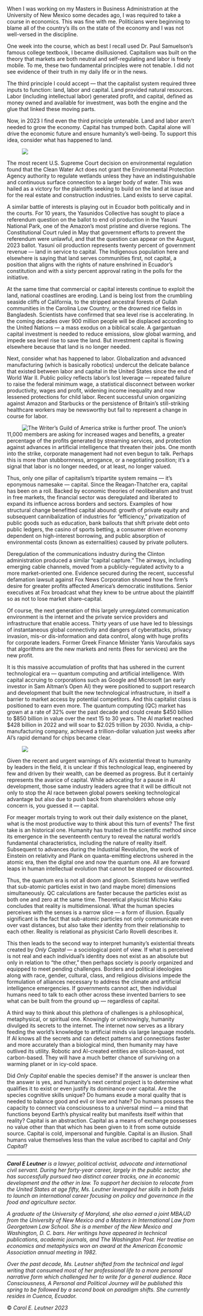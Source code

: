 When I was working on my Masters in Business Administration at the University of New Mexico some decades ago, I was required to take a course in economics. This was fine with me. Politicians were beginning to blame all of the country’s ills on the state of the economy and I was not well-versed in the discipline.

One week into the course, which as best I recall used Dr. Paul Samuelson’s famous college textbook, I became disillusioned. Capitalism was built on the theory that markets are both neutral and self-regulating and labor is freely mobile. To me, these two fundamental principles were not tenable. I did not see evidence of their truth in my daily life or in the news.

The third principle I could accept — that the capitalist system required three inputs to function: land, labor and capital. Land provided natural resources. Labor (including intellectual labor) generated profit, and capital, defined as money owned and available for investment, was both the engine and the glue that linked these moving parts.

Now, in 2023 I find even the third principle untenable. Land and labor aren’t needed to grow the economy. Capital has trumped both. Capital alone will drive the economic future and ensure humanity’s well-being. To support this idea, consider what has happened to land.

<figure class='float-right'>
<img src="/article-images/forests.jpg" />
</figure>
The most recent U.S. Supreme Court decision on environmental regulation found that the Clean Water Act does not grant the Environmental Protection Agency authority to regulate wetlands unless they have an indistinguishable and continuous surface connection to a larger body of water. This was hailed as a victory for the plaintiffs seeking to build on the land at issue and for the real estate and construction industries. Land exists to serve capital.

A similar battle of interests is playing out in Ecuador both politically and in the courts. For 10 years, the Yasunidos Collective has sought to place a referendum question on the ballot to end oil production in the Yasuní National Park, one of the Amazon’s most pristine and diverse regions. The Constitutional Court ruled in May that government efforts to prevent the referendum were unlawful, and that the question can appear on the August, 2023 ballot. Yasuní oil production represents twenty percent of government revenue — land in service to capital. The Indigenous population here and elsewhere is saying that land serves communities first, not capital, a position that aligns with the rights of nature enshrined in Ecuador’s constitution and with a sixty percent approval rating in the polls for the initiative.

At the same time that commercial or capital interests continue to exploit the land, national coastlines are eroding. Land is being lost from the crumbling seaside cliffs of California, to the stripped ancestral forests of Gullah communities in the Carolina Low Country, or the drowned rice fields in Bangladesh. Scientists have confirmed that sea level rise is accelerating. In the coming decades over 900 million people will be displaced according to the United Nations — a mass exodus on a biblical scale. A gargantuan capital investment is needed to reduce emissions, slow global warming, and impede sea level rise to save the land. But investment capital is flowing elsewhere because that land is no longer needed.

Next, consider what has happened to labor. Globalization and advanced manufacturing (which is basically robotics) undercut the delicate balance that existed between labor and capital in the United States since the end of World War II. Public policy reflects labor’s lost leverage — repeated failure to raise the federal minimum wage, a statistical disconnect between worker productivity, wages and profit, widening income inequality and now lessened protections for child labor. Recent successful union organizing against Amazon and Starbucks or the persistence of Britain’s still-striking healthcare workers may be newsworthy but fail to represent a change in course for labor.

<figure class='float-left'>
<img src="/article-images/labor.jpg" style="float:left" />
</figure>
The Writer’s Guild of America strike is further proof. The union’s 11,000 members are asking for increased wages and benefits, a greater percentage of the profits generated by streaming services, and protection against advances in artificial intelligence that threaten their jobs. One month into the strike, corporate management had not even begun to talk. Perhaps this is more than stubbornness, arrogance, or a negotiating position; it’s a signal that labor is no longer needed, or at least, no longer valued.

Thus, only one pillar of capitalism’s tripartite system remains — it’s eponymous namesake — capital. Since the Reagan-Thatcher era, capital has been on a roll. Backed by economic theories of neoliberalism and trust in free markets, the financial sector was deregulated and liberated to expand its influence across borders and sectors. Examples of how structural change benefitted capital abound: growth of private equity and subsequent cannibalization of industries for “efficiency,” privatization of public goods such as education, bank bailouts that shift private debt onto public ledgers, the casino of sports betting, a consumer driven economy dependent on high-interest borrowing, and public absorption of environmental costs (known as externalities) caused by private polluters.

Deregulation of the communications industry during the Clinton administration produced a similar “capital capture.” The airways, including emerging cable channels, moved from a publicly-regulated activity to a more market-oriented one. Evidence secured during the recent, successful defamation lawsuit against Fox News Corporation showed how the firm’s desire for greater profits affected America’s democratic institutions. Senior executives at Fox broadcast what they knew to be untrue about the plaintiff so as not to lose market share–capital.

Of course, the next generation of this largely unregulated communication environment is the internet and the private service providers and infrastructure that enable access. Thirty years of use have led to blessings of instantaneous global connectivity and dangers of cyberattacks, privacy invasion, mis-or dis-information and data control, along with huge profits for corporate leaders. Former Greek Finance Minister Yanis Varoufakis says that algorithms are the new markets and rents (fees for services) are the new profit.

It is this massive accumulation of profits that has ushered in the current technological era — quantum computing and artificial intelligence. With capital accruing to corporations such as Google and Microsoft (an early investor in Sam Altman’s Open AI) they were positioned to support research and development that built the new technological infrastructure, in itself a barrier to market access by potential competitors. And this capitalist class is positioned to earn even more. The quantum computing (QC) market has grown at a rate of 32% over the past decade and could create $450 billion to $850 billion in value over the next 15 to 30 years. The AI market reached $428 billion in 2022 and will soar to $2.025 trillion by 2030. Nvidia, a chip- manufacturing company, achieved a trillion-dollar valuation just weeks after AI’s rapid demand for chips became clear.

<figure class='float-right'>
<img src="/article-images/ai.jpg" />
</figure>
Given the recent and urgent warnings of AI’s existential threat to humanity by leaders in the field, it is unclear if this technological leap, engineered by few and driven by their wealth, can be deemed as progress. But it certainly represents the avarice of capital. While advocating for a pause in AI development, those same industry leaders agree that it will be difficult not only to stop the AI race between global powers seeking technological advantage but also due to push back from shareholders whose only concern is, you guessed it — capital.

For meager mortals trying to work out their daily existence on the planet, what is the most productive way to think about this turn of events? The first take is an historical one. Humanity has trusted in the scientific method since its emergence in the seventeenth century to reveal the natural world’s fundamental characteristics, including the nature of reality itself. Subsequent to advances during the Industrial Revolution, the work of Einstein on relativity and Plank on quanta-emitting electrons ushered in the atomic era, then the digital one and now the quantum one. All are forward leaps in human intellectual evolution that cannot be stopped or discounted.

Thus, the quantum era is not all doom and gloom. Scientists have verified that sub-atomic particles exist in two (and maybe more) dimensions simultaneously. QC calculations are faster because the particles exist as both one and zero at the same time. Theoretical physicist Michio Kaku concludes that reality is multidimensional. What the human species perceives with the senses is a narrow slice — a form of illusion. Equally significant is the fact that sub-atomic particles not only communicate even over vast distances, but also take their identity from their relationship to each other. Reality is relational as physicist Carlo Rovelli describes it.

This then leads to the second way to interpret humanity’s existential threats created by _Only Capital_ — a sociological point of view. If what is perceived is not real and each individual’s identity does not exist as an absolute but only in relation to “the other,” then perhaps society is poorly organized and equipped to meet pending challenges. Borders and political ideologies along with race, gender, cultural, class, and religious divisions impede the formulation of alliances necessary to address the climate and artificial intelligence emergencies. If governments cannot act, then individual humans need to talk to each other across these invented barriers to see what can be built from the ground up — regardless of capital.

A third way to think about this plethora of challenges is a philosophical, metaphysical, or spiritual one. Knowingly or unknowingly, humanity divulged its secrets to the internet. The internet now serves as a library feeding the world’s knowledge to artificial minds via large language models. If AI knows all the secrets and can detect patterns and connections faster and more accurately than a biological mind, then humanity may have outlived its utility. Robotic and AI-created entities are silicon-based, not carbon-based. They will have a much better chance of surviving on a warming planet or in icy-cold space.

Did _Only Capital_ enable the species demise? If the answer is unclear then the answer is yes, and humanity’s next central project is to determine what qualifies it to exist or even justify its dominance over capital. Are the species cognitive skills unique? Do humans exude a moral quality that is needed to balance good and evil or love and hate? Do humans possess the capacity to connect via consciousness to a universal mind — a mind that functions beyond Earth’s physical reality but manifests itself within that reality? Capital is an abstraction. Capital as a means of exchange possesses no value other than that which has been given to it from some outside source. Capital is cold, impersonal and fungible. Capital is an illusion. Shall humans value themselves less than the value ascribed to capital and _Only Capital_?

---

_**Carol E Leutner** is a lawyer, political activist, advocate and international civil servant. During her forty-year career, largely in the public sector, she has successfully pursued two distinct career tracks, one in economic development and the other in law. To support her decision to relocate from the United States at age fifty, Ms. Leutner leveraged her skills in both fields to launch an international career focusing on policy and governance in the food and agriculture sector._

_A graduate of the University of Maryland, she also earned a joint MBA/JD from the University of New Mexico and a Masters in International Law from Georgetown Law School. She is a member of the New Mexico and Washington, D. C. bars. Her writings have appeared in technical publications, academic journals, and The Washington Post. Her treatise on economics and metaphysics won an award at the American Economic Association annual meeting in 1982._

_Over the past decade, Ms. Leutner shifted from the technical and legal writing that consumed most of her professional life to a more personal narrative form which challenged her to write for a general audience. Race Consciousness, A Personal and Political Journey will be published this spring to be followed by a second book on paradigm shifts. She currently resides in Cuenca, Ecuador._

© _Carol E. Leutner 2023_
